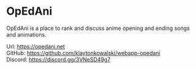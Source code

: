 # OpEdAni

OpEdAni is a place to rank and discuss anime opening and ending songs and animations.

Url: https://opedani.net  
GitHub: https://github.com/klaytonkowalski/webapp-opedani  
Discord: https://discord.gg/3VNeSD49g7